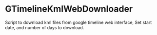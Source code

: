 # GTimelineKmlWebDownloader
Script to download kml files from google timeline web interface, Set start date, and number of days to download.
